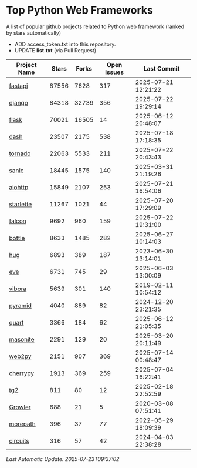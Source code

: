 # Top Python Web Frameworks
A list of popular github projects related to Python web framework (ranked by stars automatically)

* ADD access_token.txt into this repository.
* UPDATE **list.txt** (via Pull Request)

| Project Name | Stars | Forks | Open Issues | Last Commit |
| ------------ | ----- | ----- | ----------- | ----------- |
| [fastapi](https://github.com/fastapi/fastapi) | 87556 | 7628 | 317 | 2025-07-21 12:21:22 |
| [django](https://github.com/django/django) | 84318 | 32739 | 356 | 2025-07-22 19:29:14 |
| [flask](https://github.com/pallets/flask) | 70021 | 16505 | 14 | 2025-06-12 20:48:07 |
| [dash](https://github.com/plotly/dash) | 23507 | 2175 | 538 | 2025-07-18 17:18:35 |
| [tornado](https://github.com/tornadoweb/tornado) | 22063 | 5533 | 211 | 2025-07-22 20:43:43 |
| [sanic](https://github.com/sanic-org/sanic) | 18445 | 1575 | 140 | 2025-03-31 21:19:26 |
| [aiohttp](https://github.com/aio-libs/aiohttp) | 15849 | 2107 | 253 | 2025-07-21 16:54:06 |
| [starlette](https://github.com/encode/starlette) | 11267 | 1021 | 44 | 2025-07-20 17:29:09 |
| [falcon](https://github.com/falconry/falcon) | 9692 | 960 | 159 | 2025-07-22 19:31:00 |
| [bottle](https://github.com/bottlepy/bottle) | 8633 | 1485 | 282 | 2025-06-27 10:14:03 |
| [hug](https://github.com/hugapi/hug) | 6893 | 389 | 187 | 2023-06-30 13:14:01 |
| [eve](https://github.com/pyeve/eve) | 6731 | 745 | 29 | 2025-06-03 13:00:09 |
| [vibora](https://github.com/vibora-io/vibora) | 5639 | 301 | 140 | 2019-02-11 10:54:12 |
| [pyramid](https://github.com/Pylons/pyramid) | 4040 | 889 | 82 | 2024-12-20 23:21:35 |
| [quart](https://github.com/pallets/quart) | 3366 | 184 | 62 | 2025-06-12 21:05:35 |
| [masonite](https://github.com/MasoniteFramework/masonite) | 2291 | 129 | 20 | 2025-03-20 20:11:49 |
| [web2py](https://github.com/web2py/web2py) | 2151 | 907 | 369 | 2025-07-14 00:48:47 |
| [cherrypy](https://github.com/cherrypy/cherrypy) | 1913 | 369 | 259 | 2025-07-04 16:22:41 |
| [tg2](https://github.com/TurboGears/tg2) | 811 | 80 | 12 | 2025-02-18 22:52:59 |
| [Growler](https://github.com/pyGrowler/Growler) | 688 | 21 | 5 | 2020-03-08 07:51:41 |
| [morepath](https://github.com/morepath/morepath) | 396 | 37 | 77 | 2022-05-29 18:09:39 |
| [circuits](https://github.com/circuits/circuits) | 316 | 57 | 42 | 2024-04-03 22:38:28 |

*Last Automatic Update: 2025-07-23T09:37:02*